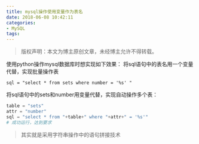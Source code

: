 ```yaml
---
title: mysql操作使用变量作为表名
date: 2018-06-08 10:42:11
categories:
- MySQL
tags:
---
```


<!-- more -->

> 版权声明：本文为博主原创文章，未经博主允许不得转载。

使用python操作mysql数据库时想实现如下效果：
将sql语句中的表名用一个变量代替，实现批量操作表

    sql = "select * from sets where number = '%s' "

将sql语句中的sets和number用变量代替，实现自动操作多个表：

```python
table = "sets"
attr = "number"
sql = "select * from "+table+" where "+attr+" = '%s'"
# 成功运行，达到要求
```

> 其实就是采用字符串操作中的语句拼接技术